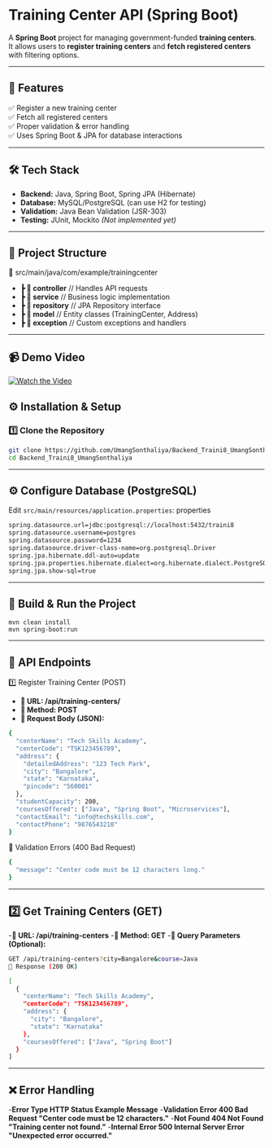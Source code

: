 # Training Center API (Spring Boot)

A **Spring Boot** project for managing government-funded **training centers**.  
It allows users to **register training centers** and **fetch registered centers** with filtering options.

---

## 🚀 Features  
✅ Register a new training center  
✅ Fetch all registered centers  
✅ Proper validation & error handling  
✅ Uses Spring Boot & JPA for database interactions  

---

## 🛠 Tech Stack  
- **Backend:** Java, Spring Boot, Spring JPA (Hibernate)  
- **Database:** MySQL/PostgreSQL (can use H2 for testing)  
- **Validation:** Java Bean Validation (JSR-303)  
- **Testing:** JUnit, Mockito _(Not implemented yet)_  

---

## 📂 Project Structure  

📂 src/main/java/com/example/trainingcenter
- **┣ 📂 controller**        // Handles API requests
- **┣ 📂 service**           // Business logic implementation
- **┣ 📂 repository**       // JPA Repository interface
- **┣ 📂 model**             // Entity classes (TrainingCenter, Address)
- **┣ 📂 exception**        // Custom exceptions and handlers

---

## 📹 Demo Video  
[![Watch the Video](images/video_thumbnail.png)](https://www.loom.com/share/4b5bd2432f974578a0bebaab96c4d14c?sid=6f7c51c7-ad47-422e-a378-74b942ed5de6)


## ⚙️ Installation & Setup  

### **1️⃣ Clone the Repository** 
```sh
git clone https://github.com/UmangSonthaliya/Backend_Traini8_UmangSonthaliya.git
cd Backend_Traini8_UmangSonthaliya
```
---


## ⚙️ Configure Database (PostgreSQL)  

Edit `src/main/resources/application.properties`:
properties
```sh
spring.datasource.url=jdbc:postgresql://localhost:5432/traini8
spring.datasource.username=postgres
spring.datasource.password=1234
spring.datasource.driver-class-name=org.postgresql.Driver
spring.jpa.hibernate.ddl-auto=update
spring.jpa.properties.hibernate.dialect=org.hibernate.dialect.PostgreSQLDialect
spring.jpa.show-sql=true
```

---

## 🚀 Build & Run the Project
```
mvn clean install
mvn spring-boot:run
```
---

## 📡 API Endpoints
1️⃣ Register Training Center (POST)
- **📌 URL: /api/training-centers/**
- **📌 Method: POST**
- **📌 Request Body (JSON):**

```sh
{
  "centerName": "Tech Skills Academy",
  "centerCode": "TSK123456789",
  "address": {
    "detailedAddress": "123 Tech Park",
    "city": "Bangalore",
    "state": "Karnataka",
    "pincode": "560001"
  },
  "studentCapacity": 200,
  "coursesOffered": ["Java", "Spring Boot", "Microservices"],
  "contactEmail": "info@techskills.com",
  "contactPhone": "9876543210"
}
```

📌 Validation Errors (400 Bad Request)

```sh
{
  "message": "Center code must be 12 characters long."
}
```
---

## 2️⃣ Get Training Centers (GET)
-**📌 URL: /api/training-centers**
-**📌 Method: GET**
-**📌 Query Parameters (Optional):**


```sh
GET /api/training-centers?city=Bangalore&course=Java
📌 Response (200 OK)
```
```sh
[
  {
    "centerName": "Tech Skills Academy",
    "centerCode": "TSK123456789",
    "address": {
      "city": "Bangalore",
      "state": "Karnataka"
    },
    "coursesOffered": ["Java", "Spring Boot"]
  }
]
```

---
## ❌ Error Handling
-**Error Type	HTTP Status	Example Message**
-**Validation Error	400 Bad Request	"Center code must be 12 characters."**
-**Not Found	404 Not Found	"Training center not found."**
-**Internal Error	500 Internal Server Error	"Unexpected error occurred."**









